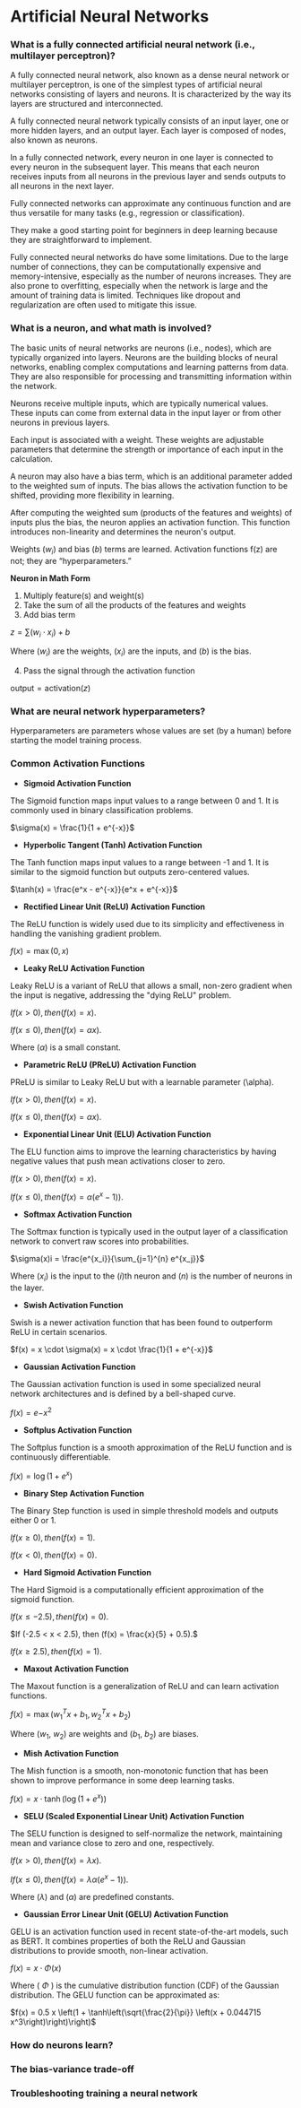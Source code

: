 # Artificial Neural Networks

### What is a fully connected artificial neural network (i.e., multilayer perceptron)?

A fully connected neural network, also known as a dense neural network or multilayer perceptron, is one of the simplest types of artificial neural networks consisting of layers and neurons. It is characterized by the way its layers are structured and interconnected.

A fully connected neural network typically consists of an input layer, one or more hidden layers, and an output layer. Each layer is composed of nodes, also known as neurons.

In a fully connected network, every neuron in one layer is connected to every neuron in the subsequent layer. This means that each neuron receives inputs from all neurons in the previous layer and sends outputs to all neurons in the next layer.

Fully connected networks can approximate any continuous function and are thus versatile for many tasks (e.g., regression or classification).

They make a good starting point for beginners in deep learning because they are straightforward to implement.

Fully connected neural networks do have some limitations. Due to the large number of connections, they can be computationally expensive and memory-intensive, especially as the number of neurons increases. They are also prone to overfitting, especially when the network is large and the amount of training data is limited. Techniques like dropout and regularization are often used to mitigate this issue.

### What is a neuron, and what math is involved?

The basic units of neural networks are neurons (i.e., nodes), which are typically organized into layers. Neurons are the building blocks of neural networks, enabling complex computations and learning patterns from data. They are also responsible for processing and transmitting information within the network.

Neurons receive multiple inputs, which are typically numerical values. These inputs can come from external data in the input layer or from other neurons in previous layers.

Each input is associated with a weight. These weights are adjustable parameters that determine the strength or importance of each input in the calculation.

A neuron may also have a bias term, which is an additional parameter added to the weighted sum of inputs. The bias allows the activation function to be shifted, providing more flexibility in learning.

After computing the weighted sum (products of the features and weights) of inputs plus the bias, the neuron applies an activation function. This function introduces non-linearity and determines the neuron's output.

Weights ($w_i$) and bias ($b$) terms are learned. Activation functions f(z) are not; they are “hyperparameters.”

**Neuron in Math Form**

1. Multiply feature(s) and weight(s)
2. Take the sum of all the products of the features and weights
3. Add bias term

$z = \sum (w_i \cdot x_i) + b$

Where ($w_i$) are the weights, ($x_i$) are the inputs, and ($b$) is the bias.

4. Pass the signal through the activation function

$\text{output} = \text{activation}(z)$

### What are neural network hyperparameters?

Hyperparameters are parameters whose values are set (by a human) before starting the model training process.

### Common Activation Functions

- **Sigmoid Activation Function**

The Sigmoid function maps input values to a range between 0 and 1. It is commonly used in binary classification problems.

$\sigma(x) = \frac{1}{1 + e^{-x}}$

- **Hyperbolic Tangent (Tanh) Activation Function**

The Tanh function maps input values to a range between -1 and 1. It is similar to the sigmoid function but outputs zero-centered values.

$\tanh(x) = \frac{e^x - e^{-x}}{e^x + e^{-x}}$

- **Rectified Linear Unit (ReLU) Activation Function**

The ReLU function is widely used due to its simplicity and effectiveness in handling the vanishing gradient problem.

$f(x) = \max(0, x)$

- **Leaky ReLU Activation Function**

Leaky ReLU is a variant of ReLU that allows a small, non-zero gradient when the input is negative, addressing the "dying ReLU" problem.

$If (x > 0), then (f(x) = x).$

$If (x \leq 0), then (f(x) = \alpha x).$

Where ($\alpha$) is a small constant.

- **Parametric ReLU (PReLU) Activation Function**

PReLU is similar to Leaky ReLU but with a learnable parameter (\alpha).

$If (x > 0), then (f(x) = x).$

$If (x \leq 0), then (f(x) = \alpha x).$

- **Exponential Linear Unit (ELU) Activation Function**

The ELU function aims to improve the learning characteristics by having negative values that push mean activations closer to zero.

$If (x > 0), then (f(x) = x).$

$If (x \leq 0), then (f(x) = \alpha (e^x - 1)).$

- **Softmax Activation Function**

The Softmax function is typically used in the output layer of a classification network to convert raw scores into probabilities.

$\sigma(x)i = \frac{e^{x_i}}{\sum_{j=1}^{n} e^{x_j}}$

Where ($x_i$) is the input to the ($i$)th neuron and ($n$) is the number of neurons in the layer.

- **Swish Activation Function**

Swish is a newer activation function that has been found to outperform ReLU in certain scenarios.

$f(x) = x \cdot \sigma(x) = x \cdot \frac{1}{1 + e^{-x}}$

- **Gaussian Activation Function**

The Gaussian activation function is used in some specialized neural network architectures and is defined by a bell-shaped curve.

$f(x) = e{-x^2}$

- **Softplus Activation Function**

The Softplus function is a smooth approximation of the ReLU function and is continuously differentiable.

$f(x) = \log(1 + e^x)$

- **Binary Step Activation Function**

The Binary Step function is used in simple threshold models and outputs either 0 or 1.

$If (x \geq 0), then (f(x) = 1).$

$If (x < 0), then (f(x) = 0).$

- **Hard Sigmoid Activation Function**

The Hard Sigmoid is a computationally efficient approximation of the sigmoid function.

$If (x \leq -2.5), then (f(x) = 0).$

$If (-2.5 < x < 2.5), then (f(x) = \frac{x}{5} + 0.5).$

$If (x \geq 2.5), then (f(x) = 1).$

- **Maxout Activation Function**

The Maxout function is a generalization of ReLU and can learn activation functions.

$f(x) = \max(w_1^T x + b_1, w_2^T x + b_2)$

Where ($w_1$, $w_2$) are weights and ($b_1$, $b_2$) are biases.

- **Mish Activation Function**

The Mish function is a smooth, non-monotonic function that has been shown to improve performance in some deep learning tasks.

$f(x) = x \cdot \tanh(\log(1 + e^x))$

- **SELU (Scaled Exponential Linear Unit) Activation Function**

The SELU function is designed to self-normalize the network, maintaining mean and variance close to zero and one, respectively.

$If (x > 0), then (f(x) = \lambda x).$

$If (x \leq 0), then (f(x) = \lambda \alpha (e^x - 1)).$

Where ($\lambda$) and ($\alpha$) are predefined constants.

- **Gaussian Error Linear Unit (GELU) Activation Function**

GELU is an activation function used in recent state-of-the-art models, such as BERT. It combines properties of both the ReLU and Gaussian distributions to provide smooth, non-linear activation.

$f(x) = x \cdot \Phi(x)$

Where ( $\Phi$ ) is the cumulative distribution function (CDF) of the Gaussian distribution. The GELU function can be approximated as:

$f(x) = 0.5 x \left(1 + \tanh\left(\sqrt{\frac{2}{\pi}} \left(x + 0.044715 x^3\right)\right)\right)$

### How do neurons learn?

### The bias-variance trade-off

### Troubleshooting training a neural network
